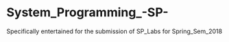# System_Programming_-SP-
Specifically entertained for the submission of SP_Labs for Spring_Sem_2018

